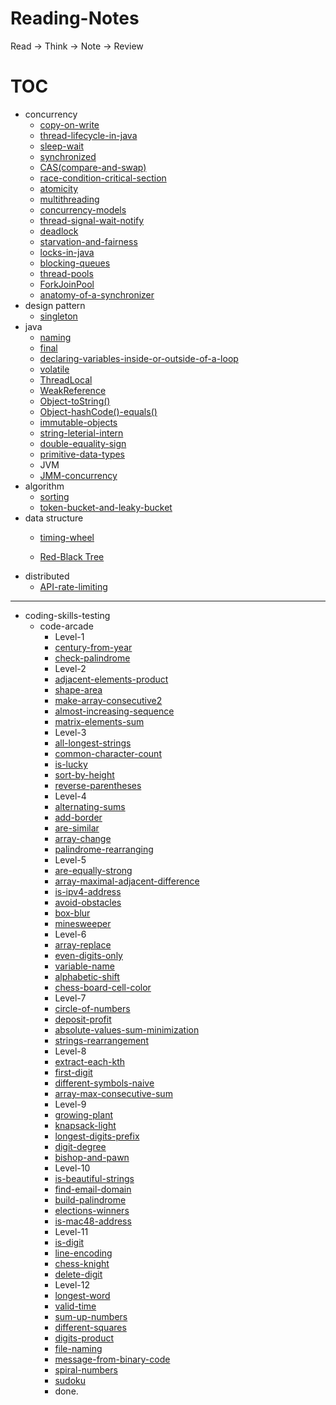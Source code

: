 # Reading-Notes
Read → Think → Note → Review



# TOC

- concurrency
   - [copy-on-write](concurrency/copy-on-write.md)
   - [thread-lifecycle-in-java](concurrency/thread-lifecycle-in-java.md)
   - [sleep-wait]( /concurrency/sleep-wait.md)
   - [synchronized](/concurrency/synchronized.md)
   - [CAS(compare-and-swap)](/concurrency/compare-and-swap.md)
   - [race-condition-critical-section](/concurrency/race-condition-critical-section.md)
   - [atomicity](/concurrency/atomicity.md)
   - [multithreading](/concurrency/multithreading.md)
   - [concurrency-models](/concurrency/concurrency-models.md)
   - [thread-signal-wait-notify](/concurrency/thread-signal-wait-notify.md)
   - [deadlock](/concurrency/deadlock.md)
   - [starvation-and-fairness](/concurrency/starvation-and-fairness.md)
   - [locks-in-java](/concurrency/locks-in-java.md)
   - [blocking-queues](/concurrency/blocking-queues.md)
   - [thread-pools](/concurrency/thread-pools.md)
   - [ForkJoinPool](/concurrency/ForkJoinPool.md)
   - [anatomy-of-a-synchronizer](/concurrency/anatomy-of-a-synchronizer.md)
- design pattern
   - [singleton](/design-pattern/singleton.md)
- java
   - [naming](/java/naming.md)
   - [final](/java/final.md)
   - [declaring-variables-inside-or-outside-of-a-loop](/java/declaring-variables-inside-or-outside-of-a-loop.md)
   - [volatile](/java/volatile.md)
   - [ThreadLocal](/java/ThreadLocal.md)
   - [WeakReference](/java/WeakReference.md)
   - [Object-toString()](/java/Object-toString.md)
   - [Object-hashCode()-equals()](/java/Object-hashCode-equals.md)
   - [immutable-objects](/java/immutable-class.md)
   - [string-leterial-intern](/java/string-literal-intern.md)
   - [double-equality-sign](/java/double-equality-sign.md)
   - [primitive-data-types](/java/primitive-data-types.md)
   - JVM
   - [JMM-concurrency](/java/JVM-JMM-concurrency.md)
- algorithm
   - [sorting](/algorithm/sort.md)
   - [token-bucket-and-leaky-bucket](/algorithm/token-bucket-and-leaky-bucket.md)
- data structure
   - [timing-wheel](/data-structure/timing-wheel.md)

   - [Red-Black Tree](/data-structure/red-black-tree.md)
- distributed
  - [API-rate-limiting](/distribution/api-rate-limiting.md)


---

- coding-skills-testing
  - code-arcade
    - Level-1
    - [century-from-year](/coding/code-arcade/century-from-year.md)
    - [check-palindrome](/coding/code-arcade/check-palindrome.md)
    - Level-2
    - [adjacent-elements-product](/coding/code-arcade/adjacent-elements-product.md)
    - [shape-area](/coding/code-arcade/shape-area.md)
    - [make-array-consecutive2](/coding/code-arcade/make-array-consecutive2.md)
    - [almost-increasing-sequence](/coding/code-arcade/almost-increasing-sequence.md)
    - [matrix-elements-sum](/coding/code-arcade/matrix-elements-sum.md)
    - Level-3
    - [all-longest-strings](/coding/code-arcade/all-longest-strings.md)
    - [common-character-count](/coding/code-arcade/common-character-count.md)
    - [is-lucky](/coding/code-arcade/is-lucky.md)
    - [sort-by-height](/coding/code-arcade/sort-by-height.md)
    - [reverse-parentheses](/coding/code-arcade/reverse-parentheses.md)
    - Level-4
    - [alternating-sums](/coding/code-arcade/alternating-sums.md)
    - [add-border](/coding/code-arcade/add-border.md)
    - [are-similar](/coding/code-arcade/are-similar.md)
    - [array-change](/coding/code-arcade/array-change.md)
    - [palindrome-rearranging](/coding/code-arcade/palindrome-rearranging.md)
    - Level-5
    - [are-equally-strong](/coding/code-arcade/are-equally-strong.md)
    - [array-maximal-adjacent-difference](/coding/code-arcade/array-maximal-adjacent-difference.md)
    - [is-ipv4-address](/coding/code-arcade/is-ipv4-address.md)
    - [avoid-obstacles](/coding/code-arcade/avoid-obstacles.md)
    - [box-blur](/coding/code-arcade/box-blur.md)
    - [minesweeper](/coding/code-arcade/minesweeper.md)
    - Level-6
    - [array-replace](/coding/code-arcade/array-replace.md)
    - [even-digits-only](/coding/code-arcade/even-digits-only.md)
    - [variable-name](/coding/code-arcade/variable-name.md)
    - [alphabetic-shift](/coding/code-arcade/alphabetic-shift.md)
    - [chess-board-cell-color](/coding/code-arcade/chess-board-cell-color.md)
    - Level-7
    - [circle-of-numbers](/coding/code-arcade/circle-of-numbers.md)
    - [deposit-profit](/coding/code-arcade/deposit-profit.md)
    - [absolute-values-sum-minimization](/coding/code-arcade/absolute-values-sum-minimization.md)
    - [strings-rearrangement](/coding/code-arcade/strings-rearrangement.md)
    - Level-8
    - [extract-each-kth](/coding/code-arcade/extract-each-kth.md)
    - [first-digit](/coding/code-arcade/first-digit.md)
    - [different-symbols-naive](/coding/code-arcade/different-symbols-naive.md)
    - [array-max-consecutive-sum](/coding/code-arcade/array-max-consecutive-sum.md)
    - Level-9
    - [growing-plant](/coding-code-arcade/growing-plant.md)
    - [knapsack-light](/coding/code-arcade/knapsack-light.md)
    - [longest-digits-prefix](/coding/code-arcade/longest-digits-prefix.md)
    - [digit-degree](/coding/code-arcade/digit-degree.md)
    - [bishop-and-pawn](/coding/code-arcade/bishop-and-pawn.md)
    - Level-10
    - [is-beautiful-strings](/coding/code-arcade/is-beautiful-strings.md)
    - [find-email-domain](/coding/code-arcade/find-email-domain.md)
    - [build-palindrome](/coding/code-arcade/build-palindrome.md)
    - [elections-winners](/coding/code-arcade/elections-winners.md)
    - [is-mac48-address](/coding/code-arcade/is-mac48-address.md)
    - Level-11
    - [is-digit](/coding/code-arcade/is-digit.md)
    - [line-encoding](/coding/code-arcade/line-encoding.md)
    - [chess-knight](/coding/code-arcade/chess-knight.md)
    - [delete-digit](/coding/code-arcade/delete-digit.md)
    - Level-12
    - [longest-word](/coding/code-arcade/longest-word.md)
    - [valid-time](/coding/code-arcade/valid-time.md)
    - [sum-up-numbers](/coding/code-arcade/sum-up-numbers.md)
    - [different-squares](/coding/code-arcade/different-squares.md)
    - [digits-product](/coding/code-arcade/digits-product.md)
    - [file-naming](/coding/code-arcade/file-naming.md)
    - [message-from-binary-code](coding/code-arcade/message-from-binary-code.md)
    - [spiral-numbers](/coding/code-arcade/spiral-numbers.md)
    - [sudoku](/coding/code-arcade/sudoku.md)
    - done.


